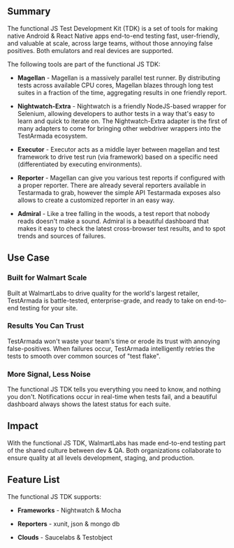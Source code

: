 ## Summary

The functional JS Test Development Kit (TDK) is a set of tools for making native Android & React Native apps end-to-end testing fast, user-friendly, and valuable at scale, across large teams, without those annoying false positives. Both emulators and real devices are supported. 

The following tools are part of the functional JS TDK:

* **Magellan** - Magellan is a massively parallel test runner. By distributing tests across available CPU cores, Magellan blazes through long test suites in a fraction of the time, aggregating results in one friendly report.

* **Nightwatch-Extra** - Nightwatch is a friendly NodeJS-based wrapper for Selenium, allowing developers to author tests in a way that's easy to learn and quick to iterate on. The Nightwatch-Extra adapter is the first of many adapters to come for bringing other webdriver wrappers into the TestArmada ecosystem.

* **Executor** - Executor acts as a middle layer between magellan and test framework to drive test run (via framework) based on a specific need (differentiated by executing environments).

* **Reporter** - Magellan can give you various test reports if configured with a proper reporter. There are already several reporters available in Testarmada to grab, however the simple API Testarmada exposes also allows to create a customized reporter in an easy way.

* **Admiral** - Like a tree falling in the woods, a test report that nobody reads doesn't make a sound. Admiral is a beautiful dashboard that makes it easy to check the latest cross-browser test results, and to spot trends and sources of failures.

## Use Case

### Built for Walmart Scale

Built at WalmartLabs to drive quality for the world's largest retailer, TestArmada is battle-tested, enterprise-grade, and ready to take on end-to-end testing for your site.

### Results You Can Trust

TestArmada won't waste your team's time or erode its trust with annoying false-positives. When failures occur, TestArmada intelligently retries the tests to smooth over common sources of "test flake".

### More Signal, Less Noise

The functional JS TDK tells you everything you need to know, and nothing you don't. Notifications occur in real-time when tests fail, and a beautiful dashboard always shows the latest status for each suite.

## Impact

With the functional JS TDK, WalmartLabs has made end-to-end testing part of the shared culture between dev & QA. Both organizations collaborate to ensure quality at all levels development, staging, and production.

## Feature List

The functional JS TDK supports:

* **Frameworks** - Nightwatch & Mocha

* **Reporters** - xunit, json & mongo db

* **Clouds** - Saucelabs & Testobject
